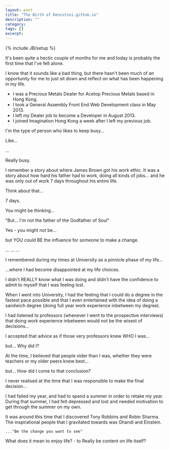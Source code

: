 ```yaml
---
layout: post
title: "The Birth of Denistsoi.github.io"
description: ""
category: 
tags: []
excerpt: 
---
```

{% include JB/setup %}

It's been quite a hectic couple of months for me and today is probably the first time that I've felt alone.

I know that it sounds like a bad thing, but there hasn't been much of an opportunity for me to just sit down and reflect on what has been happening in my life.

- I was a Precious Metals Dealer for Acetop Precious Metals based in Hong Kong.
- I took a General Assembly Front End Web Development class in May 2013.
- I left my Dealer job to become a Developer in August 2013.
- I joined Imagination Hong Kong a week after I left my previous job.

I'm the type of person who likes to keep busy... 

Like... 

...

Really busy.

I remember a story about where James Brown got his work ethic. It was a story about how hard his father had to work, doing all kinds of jobs... and he was only out of work 7 days throughout his entire life.

Think about that...

7 days.

You might be thinking...

"But... I'm not the father of the Godfather of Soul"

Yes - you might not be... 

but YOU could BE the influence for someone to make a change.

...
...
...

I remembered during my times at University as a pinnicle phase of my life...

...where I had become disappointed at my life choices.

I didn't REALLY know what I was doing and didn't have the confidence to admit to myself that I was feeling lost.

When I went into University, I had the feeling that I could do a degree in the fastest pace possible and that I even entertained with the idea of doing a sandwich degree (doing full year work experience inbetween my degree).

I had listened to professors (whenever I went to the prospective interviews) that doing work experience inbetween would not be the wisest of decisions...

I accepted that advice as if those very professors knew WHO I was...

but... Why did I?

At the time, I believed that people older than I was, whether they were teachers or my older peers knew best...

but... How did I come to that conclusion?

I never realised at the time that I was responsible to make the final decision... 

I had failed my year, and had to spend a summer in order to retake my year. During that summer, I had felt depressed and lost and needed motivation to get through the summer on my own.

It was around this time that I discovered Tony Robbins and Robin Sharma. The inspirational people that I gravitated towards was Ghandi and Einstein. 

    ..."Be the change you want to see"

What does it mean to enjoy life? - to Really be content on life itself?